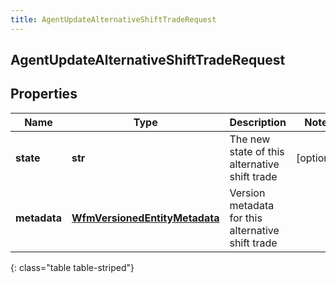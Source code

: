 ```yaml
---
title: AgentUpdateAlternativeShiftTradeRequest
---
```

## AgentUpdateAlternativeShiftTradeRequest

## Properties

|Name | Type | Description | Notes|
|------------ | ------------- | ------------- | -------------|
| **state** | **str** | The new state of this alternative shift trade | [optional] |
| **metadata** | [**WfmVersionedEntityMetadata**](WfmVersionedEntityMetadata.html) | Version metadata for this alternative shift trade | |
{: class="table table-striped"}


